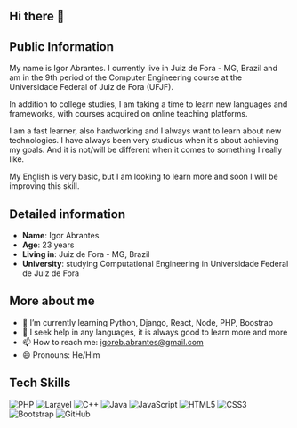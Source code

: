 ## Hi there 👋

## Public Information

My name is Igor Abrantes. I currently live in Juiz de Fora - MG, Brazil and am in the 9th period of the Computer Engineering course at the Universidade Federal of Juiz de Fora (UFJF).

In addition to college studies, I am taking a time to learn new languages and frameworks, with courses acquired on online teaching platforms.

I am a fast learner, also hardworking and I always want to learn about new technologies. I have always been very studious when it's about achieving my goals. And it is not/will be different when it comes to something I really like.

My English is very basic, but I am looking to learn more and soon I will be improving this skill.

## Detailed information

* **Name**: Igor Abrantes
* **Age**: 23 years
* **Living in**: Juiz de Fora - MG, Brazil
* **University**: studying Computational Engineering in Universidade Federal de Juiz de Fora

## More about me

* 🌱 I’m currently learning Python, Django, React, Node, PHP, Boostrap
* 🤔 I seek help in any languages, it is always good to learn more and more
* 📫 How to reach me: igoreb.abrantes@gmail.com
* 😄 Pronouns: He/Him

## Tech Skills

![PHP](https://img.shields.io/badge/-PHP-black?style=for-the-badge&logo=php)
![Laravel](https://img.shields.io/badge/-Laravel-white?style=for-the-badge&logo=laravel)
![C++](https://img.shields.io/badge/C++-blue.svg?style=for-the-badge&logo=c%2B%2B)
![Java](https://img.shields.io/badge/-Java-yellow?style=for-the-badge&logo=java)
![JavaScript](https://img.shields.io/badge/-JavaScript-black?style=for-the-badge&logo=javascript)
![HTML5](https://img.shields.io/badge/-HTML5-E34F26?style=for-the-badge&logo=html5&logoColor=white)
![CSS3](https://img.shields.io/badge/-CSS3-1572B6?style=for-the-badge&logo=css3)
![Bootstrap](https://img.shields.io/badge/-Bootstrap-563D7C?style=for-the-badge&logo=bootstrap)
![GitHub](https://img.shields.io/badge/-GitHub-181717?style=for-the-badge&logo=github)

<!-- ![Nodejs](https://img.shields.io/badge/NodeJs-339933.svg?style=for-the-badge&logo=node.js&logoColor=white) -->
<!-- ![Python](https://img.shields.io/badge/-Python-yellow?style=flat-square&logo=python) -->
<!-- ![Django](https://img.shields.io/badge/-django-green?style=flat-square&logo=django) -->
<!-- ![Git](https://img.shields.io/badge/-Git-black?style=for-the-badge&logo=git) -->
